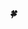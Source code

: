 <div align="center">
    
   ##### 🍀
   <!--
   <a href="https://chopinballadeno4.notion.site/e5d15460a9ca4a4789c9cf95ffd67d07">
   <img width="64" alt="Notion" src="https://user-images.githubusercontent.com/70872563/193300662-6e928e70-98cd-49cf-b072-a2ce94b5207b.png"></a>
    -->
<br />
<br />


